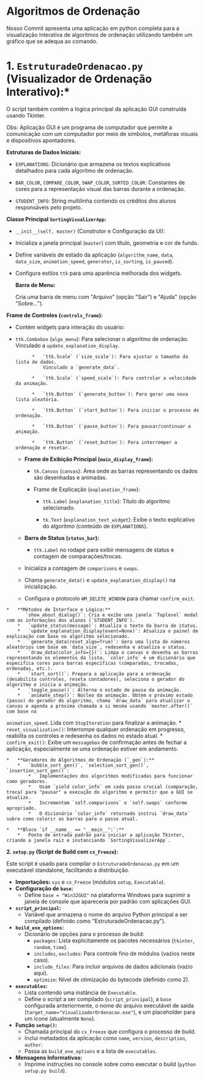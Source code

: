 # Algoritmos de Ordenação 

Nosso Commit apresenta uma aplicação em python completa para a visualização interativa de algoritmos de ordenação utilizando também um gráfico que se adequa ao comando. 

# 1. `EstruturadeOrdenacao.py` (Visualizador de Ordenação Interativo):*

O script também contém a lógica principal da aplicação GUI construída usando Tkinter.

Obs: Aplicação GUI é um programa de computador que permite a comunicação com um computador por meio de símbolos, metáforas visuais e dispositivos apontadores.

**Estruturas de Dados Iniciais:**

* `EXPLANATIONS`: Dicionário que armazena os textos explicativos detalhados para cada algoritmo de ordenação.
  
*   `BAR_COLOR`, `COMPARE_COLOR`, `SWAP_COLOR`, `SORTED_COLOR`: Constantes de cores para a representação visual das barras durante a ordenação.
    
*   `STUDENT_INFO`: String multilinha contendo os créditos dos alunos responsáveis pelo projeto.

  **Classe Principal `SortingVisualizerApp`:**
  * `__init__(self, master)` (Construtor e Configuração da UI):
    
  * Inicializa a janela principal (`master`) com título, geometria e cor de fundo.
        
  *   Define variáveis de estado da aplicação (`algorithm_name`, `data`, `data_size`, `animation_speed`, `generator`, `is_sorting`, `is_paused`).
            
  *   Configura estilos `ttk` para uma aparência melhorada dos widgets.
        
        **Barra de Menu:**
        
        Cria uma barra de menu com "Arquivo" (opção "Sair") e "Ajuda"
                (opção "Sobre...").
                
 **Frame de Controles (`controls_frame`):**
        
  *   Contém widgets para interação do usuário:
            
  *   `ttk.Combobox` (`algo_menu`): Para selecionar o algoritmo de ordenação.
                    Vinculado a `update_explanation_display`.
                    
                *   `ttk.Scale` (`size_scale`): Para ajustar o tamanho da lista de dados.
                    Vinculado a `generate_data`.
                    
                *   `ttk.Scale` (`speed_scale`): Para controlar a velocidade da animação.
                
                *   `ttk.Button` (`generate_button`): Para gerar uma nova lista aleatória.
                
                *   `ttk.Button` (`start_button`): Para iniciar o processo de ordenação.
                
                *   `ttk.Button` (`pause_button`): Para pausar/continuar a animação.
                
                *   `ttk.Button` (`reset_button`): Para interromper a ordenação e resetar.
                
        *   **Frame de Exibição Principal (`main_display_frame`):**
        
            *   `tk.Canvas` (`canvas`): Área onde as barras representando os dados são desenhadas e animadas.
            
            *   Frame de Explicação (`explanation_frame`):
            
                *   `ttk.Label` (`explanation_title`): Título do algoritmo selecionado.
                
                *   `tk.Text` (`explanation_text_widget`): Exibe o texto explicativo do algoritmo (conteúdo de `EXPLANATIONS`).
                
        *   **Barra de Status (`status_bar`):**
        
            *   `ttk.Label` no rodapé para exibir mensagens de status e contagem de comparações/trocas.
            
        *   Inicializa a contagem de `comparisons` e `swaps`.
        
        *   Chama `generate_data()` e `update_explanation_display()` na inicialização.
        
        *   Configura o protocolo `WM_DELETE_WINDOW` para chamar `confirm_exit`.

    *   **Métodos de Interface e Lógica:**
           `show_about_dialog()`: Cria e exibe uma janela `Toplevel` modal com as informações dos alunos (`STUDENT_INFO`).
        *   `update_status(message)`: Atualiza o texto da barra de status.
        *   `update_explanation_display(event=None)`: Atualiza o painel de explicação com base no algoritmo selecionado.
        *   `generate_data(reset_algo=True)`: Gera uma lista de números aleatórios com base em `data_size`, redesenha e atualiza o status.
        *   `draw_data(color_info={})`: Limpa o canvas e desenha as barras representando os elementos da lista. `color_info` é um dicionário que especifica cores para barras específicas (comparadas, trocadas, ordenadas, etc.).
        *   `start_sort()`: Prepara a aplicação para a ordenação (desabilita controles, reseta contadores), seleciona o gerador do algoritmo e inicia a animação.
        *   `toggle_pause()`: Alterna o estado de pausa da animação.
        *   `animate_step()`: Núcleo da animação. Obtém o próximo estado (passo) do gerador do algoritmo, chama `draw_data` para atualizar o canvas e agenda a próxima chamada a si mesma usando `master.after()` com base na 

`animation_speed`. Lida 
com `StopIteration` para finalizar a animação.
        *   `reset_visualization()`: Interrompe qualquer ordenação em progresso, reabilita os controles e redesenha os dados no estado atual.
        *   `confirm_exit()`: Exibe um `messagebox` de confirmação antes de fechar a aplicação, especialmente se uma ordenação estiver em andamento.

    *   **Geradores de Algoritmos de Ordenação (`_gen`):**
        *   `bubble_sort_gen()`, `selection_sort_gen()`, `insertion_sort_gen()`:
            *   Implementações dos algoritmos modificadas para funcionar como geradores.
            *   Usam `yield color_info` em cada passo crucial (comparação, troca) para "pausar" a execução do algoritmo e permitir que a GUI se atualize.
            *   Incrementam `self.comparisons` e `self.swaps` conforme apropriado.
            *   O dicionário `color_info` retornado instrui `draw_data` sobre como colorir as barras para o passo atual.

    *   **Bloco `if __name__ == "__main__":`:**
        *   Ponto de entrada padrão para iniciar a aplicação Tkinter, criando a janela raiz e instanciando `SortingVisualizerApp`.

**2. `setup.py` (Script de Build com `cx_Freeze`):**

Este script é usado para compilar o `EstruturadeOrdenacao.py` em um executável standalone, facilitando a distribuição.

*   **Importações:** `sys` e `cx_Freeze` (módulos `setup`, `Executable`).
*   **Configuração de `base`:**
    *   Define `base = "Win32GUI"` na plataforma Windows para suprimir a janela de console que apareceria por padrão com aplicações GUI.
*   **`script_principal`:**
    *   Variável que armazena o nome do arquivo Python principal a ser compilado
        (definido como "EstruturadeOrdenacao.py").
*   **`build_exe_options`:**
    *   Dicionário de opções para o processo de build:
        *   `packages`: Lista explicitamente os pacotes necessários (`tkinter`, `random`, `time`).
        *   `includes`, `excludes`: Para controle fino de módulos (vazios neste caso).
        *   `include_files`: Para incluir arquivos de dados adicionais (vazio aqui).
        *   `optimize`: Nível de otimização do bytecode (definido como 2).
*   **`executables`:**
    *   Lista contendo uma instância de `Executable`.
    *   Define o script a ser compilado (`script_principal`), a `base` configurada anteriormente, o nome do arquivo executável de saída
        (`target_name="VisualizadorOrdenacao.exe"`), e um placeholder para um ícone (atualmente `None`).
*   **Função `setup()`:**
    *   Chamada principal do `cx_Freeze` que configura o processo de build.
    *   Inclui metadados da aplicação como `name`, `version`, `description`, `author`.
    *   Passa as `build_exe_options` e a lista de `executables`.
*   **Mensagens Informativas:**
    *   Imprime instruções no console sobre como executar o build
        (`python setup.py build`).
